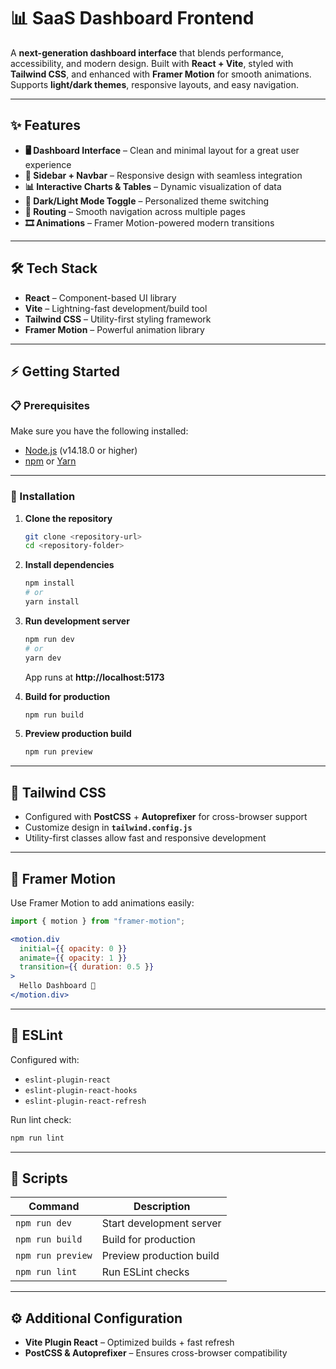 # 📊 SaaS Dashboard Frontend  

A **next-generation dashboard interface** that blends performance, accessibility, and modern design. Built with **React + Vite**, styled with **Tailwind CSS**, and enhanced with **Framer Motion** for smooth animations. Supports **light/dark themes**, responsive layouts, and easy navigation.  

---

## ✨ Features  

- **🖥️ Dashboard Interface** – Clean and minimal layout for a great user experience  
- **📂 Sidebar + Navbar** – Responsive design with seamless integration  
- **📊 Interactive Charts & Tables** – Dynamic visualization of data  
- **🌙 Dark/Light Mode Toggle** – Personalized theme switching  
- **🔀 Routing** – Smooth navigation across multiple pages  
- **🎞️ Animations** – Framer Motion-powered modern transitions  

---

## 🛠️ Tech Stack  

- **React** – Component-based UI library  
- **Vite** – Lightning-fast development/build tool  
- **Tailwind CSS** – Utility-first styling framework  
- **Framer Motion** – Powerful animation library  

---

## ⚡ Getting Started  

### 📋 Prerequisites  
Make sure you have the following installed:  
- [Node.js](https://nodejs.org/) (v14.18.0 or higher)  
- [npm](https://www.npmjs.com/) or [Yarn](https://yarnpkg.com/)  

---

### 🚀 Installation  

1. **Clone the repository**  
   ```bash
   git clone <repository-url>
   cd <repository-folder>
   ```

2. **Install dependencies**  
   ```bash
   npm install
   # or
   yarn install
   ```

3. **Run development server**  
   ```bash
   npm run dev
   # or
   yarn dev
   ```
   App runs at **http://localhost:5173**  

4. **Build for production**  
   ```bash
   npm run build
   ```

5. **Preview production build**  
   ```bash
   npm run preview
   ```

---

## 🎨 Tailwind CSS  

- Configured with **PostCSS** + **Autoprefixer** for cross-browser support  
- Customize design in **`tailwind.config.js`**  
- Utility-first classes allow fast and responsive development  

---

## 🎥 Framer Motion  

Use Framer Motion to add animations easily:  

```jsx
import { motion } from "framer-motion";

<motion.div 
  initial={{ opacity: 0 }} 
  animate={{ opacity: 1 }} 
  transition={{ duration: 0.5 }}
>
  Hello Dashboard 👋
</motion.div>
```

---

## 🧹 ESLint  

Configured with:  
- `eslint-plugin-react`  
- `eslint-plugin-react-hooks`  
- `eslint-plugin-react-refresh`  

Run lint check:  
```bash
npm run lint
```

---

## 📜 Scripts  

| Command           | Description                     |
|-------------------|---------------------------------|
| `npm run dev`     | Start development server        |
| `npm run build`   | Build for production            |
| `npm run preview` | Preview production build        |
| `npm run lint`    | Run ESLint checks               |

---

## ⚙️ Additional Configuration  

- **Vite Plugin React** – Optimized builds + fast refresh  
- **PostCSS & Autoprefixer** – Ensures cross-browser compatibility  
